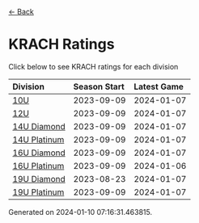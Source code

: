 [<- Back](../readme.md)
# KRACH Ratings
Click below to see KRACH ratings for each division

| Division | Season Start | Latest Game |
| :-- | :-- | :-- |
| [10U](10U-ratings.md) | 2023-09-09 | 2024-01-07 |
| [12U](12U-ratings.md) | 2023-09-09 | 2024-01-07 |
| [14U Diamond](14U-Diamond-ratings.md) | 2023-09-09 | 2024-01-07 |
| [14U Platinum](14U-Platinum-ratings.md) | 2023-09-09 | 2024-01-07 |
| [16U Diamond](16U-Diamond-ratings.md) | 2023-09-09 | 2024-01-07 |
| [16U Platinum](16U-Platinum-ratings.md) | 2023-09-09 | 2024-01-06 |
| [19U Diamond](19U-Diamond-ratings.md) | 2023-08-23 | 2024-01-07 |
| [19U Platinum](19U-Platinum-ratings.md) | 2023-09-09 | 2024-01-07 |

Generated on 2024-01-10 07:16:31.463815.
